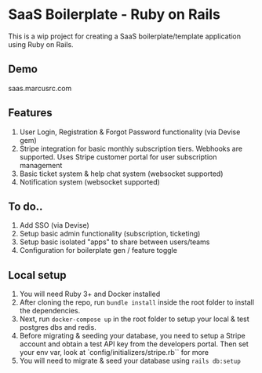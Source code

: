 # SaaS Boilerplate - Ruby on Rails

This is a wip project for creating a SaaS boilerplate/template application using Ruby on Rails.
## Demo
saas.marcusrc.com

## Features
1. User Login, Registration & Forgot Password functionality (via Devise gem)
1. Stripe integration for basic monthly subscription tiers. Webhooks are supported. Uses Stripe customer portal for user subscription management
1. Basic ticket system & help chat system (websocket supported)
1. Notification system (websocket supported)

## To do..
1. Add SSO (via Devise)
1. Setup basic admin functionality (subscription, ticketing)
1. Setup basic isolated "apps" to share between users/teams
1. Configuration for boilerplate gen / feature toggle


## Local setup

1. You will need Ruby 3+ and Docker installed
1. After cloning the repo, run `bundle install` inside the root folder to install the dependencies.
1. Next, run `docker-compose up` in the root folder to setup your local & test postgres dbs and redis.
1. Before migrating & seeding your database, you need to setup a Stripe account and obtain a test API key from the developers portal. Then set your env var, look at `config/initializers/stripe.rb`` for more
1. You will need to migrate & seed your database using `rails db:setup`



